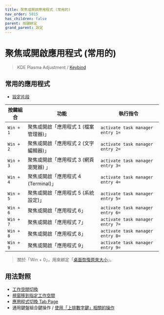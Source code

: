 ```yaml
---
title: 聚焦或開啟應用程式 (常用的)
nav_order: 5015
has_children: false
parent: 按鍵綁定
grand_parent: 設定
---
```



# 聚焦或開啟應用程式 (常用的)

> KDE Plasma Adjustment / [Keybind](https://github.com/samwhelp/manjaro-kde-plasma-adjustment/tree/main/prototype/main/demo-config/keybind/demo-keybind-mode-dolphin)


## 常用的應用程式

* [設定片段](https://github.com/samwhelp/manjaro-kde-plasma-adjustment/blob/main/prototype/main/kde-config/locale/en_us/Breeze-Dark/asset/overlay/etc/skel/.config/kglobalshortcutsrc#L259-L268)


| 按鍵組合          | 功能     | 執行指令         |
| --------- | -------------------------------------------- | --------------------------------------------------- |
| `Win + 1` | 聚焦或開啟「應用程式 1 (檔案管理器)」  | `activate task manager entry 1=` |
| `Win + 2` | 聚焦或開啟「應用程式 2 (文字編輯器)」  | `activate task manager entry 2=` |
| `Win + 3` | 聚焦或開啟「應用程式 3 (網頁瀏覽器) 」 | `activate task manager entry 3=` |
| `Win + 4` | 聚焦或開啟「應用程式 4 (Terminal)」   | `activate task manager entry 4=` |
| `Win + 5` | 聚焦或開啟「應用程式 5 (系統設定)」    | `activate task manager entry 5=` |
| `Win + 6` | 聚焦或開啟「應用程式 6」              | `activate task manager entry 6=` |
| `Win + 7` | 聚焦或開啟「應用程式 7」              | `activate task manager entry 7=` |
| `Win + 8` | 聚焦或開啟「應用程式 8」              | `activate task manager entry 8=` |
| `Win + 9` | 聚焦或開啟「應用程式 9」              | `activate task manager entry 9=` |


> 關於「Win + 0」，用來綁定「[桌面恢復原來大小](https://samwhelp.github.io/note-about-manjaro-kde-plasma/read/config/keybind/desktop-control.html)」。




## 用法對照

* [工作空間切換](https://samwhelp.github.io/note-about-manjaro-kde-plasma/read/config/keybind/workspace-switch.html)
* [視窗移到指定工作空間](https://samwhelp.github.io/note-about-manjaro-kde-plasma/read/config/keybind/window-move-to-workspace.html)
* [應用程式切換 Tab Page](https://samwhelp.github.io/note-about-manjaro-kde-plasma/read/config/keybind/application-tab-page.html)
* 通用鍵盤組合鍵操作 / [使用「上排數字鍵」相關的操作](https://samwhelp.github.io/system-modeling/read/zh_tw/spec-keybind/with-number-key)

